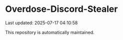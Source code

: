 # Overdose-Discord-Stealer

Last updated: 2025-07-17 04:10:58

This repository is automatically maintained.
